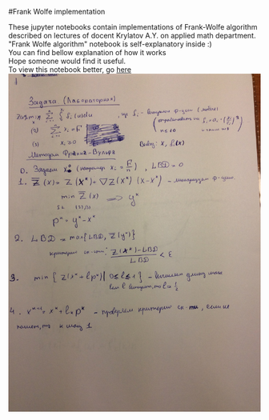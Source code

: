 #Frank Wolfe implementation

These jupyter notebooks contain implementations of Frank-Wolfe algorithm described on lectures of docent Krylatov A.Y. on applied math department.<br>
"Frank Wolfe algorithm" notebook is self-explanatory inside :)<br>
You can find bellow explanation of how it works<br>
Hope someone would find it useful.<br>
To view this notebook better, go [here](http://nbviewer.jupyter.org/github/kuparez/social-economics-models-course/blob/master/transport-flow-algorithm/user_equilibrium.ipynb)
![FW lectures](images/uohk6lTetNI.jpg)

